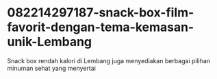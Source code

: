 # 082214297187-snack-box-film-favorit-dengan-tema-kemasan-unik-Lembang
Snack box rendah kalori di Lembang juga menyediakan berbagai pilihan minuman sehat yang menyertai
